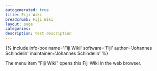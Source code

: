 ```yaml
---
autogenerated: true
title: Fiji Wiki
breadcrumb: Fiji Wiki
layout: page
categories: 
description: test description
---
```


{% include info-box name='Fiji Wiki' software='Fiji' author='Johannes Schindelin' maintainer='Johannes Schindelin' %}

The menu item "Fiji Wiki" opens this Fiji Wiki in the web browser.
